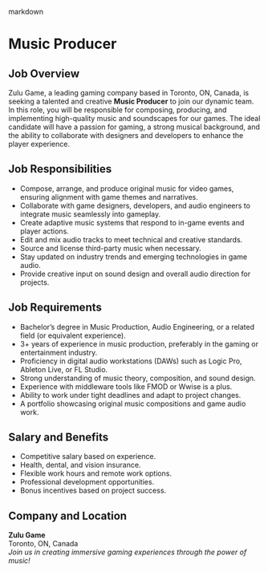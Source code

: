markdown
# **Music Producer**  

## **Job Overview**  
Zulu Game, a leading gaming company based in Toronto, ON, Canada, is seeking a talented and creative **Music Producer** to join our dynamic team. In this role, you will be responsible for composing, producing, and implementing high-quality music and soundscapes for our games. The ideal candidate will have a passion for gaming, a strong musical background, and the ability to collaborate with designers and developers to enhance the player experience.  

## **Job Responsibilities**  
- Compose, arrange, and produce original music for video games, ensuring alignment with game themes and narratives.  
- Collaborate with game designers, developers, and audio engineers to integrate music seamlessly into gameplay.  
- Create adaptive music systems that respond to in-game events and player actions.  
- Edit and mix audio tracks to meet technical and creative standards.  
- Source and license third-party music when necessary.  
- Stay updated on industry trends and emerging technologies in game audio.  
- Provide creative input on sound design and overall audio direction for projects.  

## **Job Requirements**  
- Bachelor’s degree in Music Production, Audio Engineering, or a related field (or equivalent experience).  
- 3+ years of experience in music production, preferably in the gaming or entertainment industry.  
- Proficiency in digital audio workstations (DAWs) such as Logic Pro, Ableton Live, or FL Studio.  
- Strong understanding of music theory, composition, and sound design.  
- Experience with middleware tools like FMOD or Wwise is a plus.  
- Ability to work under tight deadlines and adapt to project changes.  
- A portfolio showcasing original music compositions and game audio work.  

## **Salary and Benefits**  
- Competitive salary based on experience.  
- Health, dental, and vision insurance.  
- Flexible work hours and remote work options.  
- Professional development opportunities.  
- Bonus incentives based on project success.  

## **Company and Location**  
**Zulu Game**  
Toronto, ON, Canada  
*Join us in creating immersive gaming experiences through the power of music!*